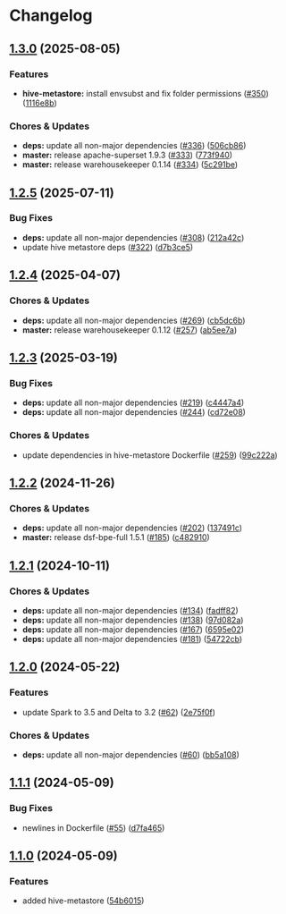 # Changelog

## [1.3.0](https://github.com/miracum/util-images/compare/hive-metastore-v1.2.5...hive-metastore-v1.3.0) (2025-08-05)


### Features

* **hive-metastore:** install envsubst and fix folder permissions ([#350](https://github.com/miracum/util-images/issues/350)) ([1116e8b](https://github.com/miracum/util-images/commit/1116e8bcd3c25f4125226a42912b0de3cb9d0f85))


### Chores & Updates

* **deps:** update all non-major dependencies ([#336](https://github.com/miracum/util-images/issues/336)) ([506cb86](https://github.com/miracum/util-images/commit/506cb862597208bf1300516d50a8581bfe246e9d))
* **master:** release apache-superset 1.9.3 ([#333](https://github.com/miracum/util-images/issues/333)) ([773f940](https://github.com/miracum/util-images/commit/773f940026bdfcb5267e9f370574c3e8c8be31fd))
* **master:** release warehousekeeper 0.1.14 ([#334](https://github.com/miracum/util-images/issues/334)) ([5c291be](https://github.com/miracum/util-images/commit/5c291be253dd6224cd6eb3664a98bd79f3299409))

## [1.2.5](https://github.com/miracum/util-images/compare/hive-metastore-v1.2.4...hive-metastore-v1.2.5) (2025-07-11)


### Bug Fixes

* **deps:** update all non-major dependencies ([#308](https://github.com/miracum/util-images/issues/308)) ([212a42c](https://github.com/miracum/util-images/commit/212a42c8045bc0cc33985036643f777339366b03))
* update hive metastore deps ([#322](https://github.com/miracum/util-images/issues/322)) ([d7b3ce5](https://github.com/miracum/util-images/commit/d7b3ce5783ee8c8dbca827aa2f22cde6b1b58f6d))

## [1.2.4](https://github.com/miracum/util-images/compare/hive-metastore-v1.2.3...hive-metastore-v1.2.4) (2025-04-07)


### Chores & Updates

* **deps:** update all non-major dependencies ([#269](https://github.com/miracum/util-images/issues/269)) ([cb5dc6b](https://github.com/miracum/util-images/commit/cb5dc6bb4daf499735548af8f9601b23b0be4b9e))
* **master:** release warehousekeeper 0.1.12 ([#257](https://github.com/miracum/util-images/issues/257)) ([ab5ee7a](https://github.com/miracum/util-images/commit/ab5ee7a4c6c3877bde4922aa7736a9550b0f9574))

## [1.2.3](https://github.com/miracum/util-images/compare/hive-metastore-v1.2.2...hive-metastore-v1.2.3) (2025-03-19)


### Bug Fixes

* **deps:** update all non-major dependencies ([#219](https://github.com/miracum/util-images/issues/219)) ([c4447a4](https://github.com/miracum/util-images/commit/c4447a4209168a08b7e6d603d743199e890a89ee))
* **deps:** update all non-major dependencies ([#244](https://github.com/miracum/util-images/issues/244)) ([cd72e08](https://github.com/miracum/util-images/commit/cd72e08c33a8b618d1d1da2a2f0ba925866e804c))


### Chores & Updates

* update dependencies in hive-metastore Dockerfile ([#259](https://github.com/miracum/util-images/issues/259)) ([99c222a](https://github.com/miracum/util-images/commit/99c222a408938069eebc6ea2a3579e051771c99e))

## [1.2.2](https://github.com/miracum/util-images/compare/hive-metastore-v1.2.1...hive-metastore-v1.2.2) (2024-11-26)


### Chores & Updates

* **deps:** update all non-major dependencies ([#202](https://github.com/miracum/util-images/issues/202)) ([137491c](https://github.com/miracum/util-images/commit/137491c1ceb07d62c9386eddb7e2c0980f78550f))
* **master:** release dsf-bpe-full 1.5.1 ([#185](https://github.com/miracum/util-images/issues/185)) ([c482910](https://github.com/miracum/util-images/commit/c482910bc6099ede6c223b2444d3732b5a9f5214))

## [1.2.1](https://github.com/miracum/util-images/compare/hive-metastore-v1.2.0...hive-metastore-v1.2.1) (2024-10-11)


### Chores & Updates

* **deps:** update all non-major dependencies ([#134](https://github.com/miracum/util-images/issues/134)) ([fadff82](https://github.com/miracum/util-images/commit/fadff82147a2ed0dac75f8ac0bef4d097f9bcced))
* **deps:** update all non-major dependencies ([#138](https://github.com/miracum/util-images/issues/138)) ([97d082a](https://github.com/miracum/util-images/commit/97d082a6be9f30472a015318286ca9e9edf4eb84))
* **deps:** update all non-major dependencies ([#167](https://github.com/miracum/util-images/issues/167)) ([6595e02](https://github.com/miracum/util-images/commit/6595e02dab8f6048b2bc56c4e89081c5f7aff255))
* **deps:** update all non-major dependencies ([#181](https://github.com/miracum/util-images/issues/181)) ([54722cb](https://github.com/miracum/util-images/commit/54722cbee68dab4b5ea7e6c4d8e2d054929ef40b))

## [1.2.0](https://github.com/miracum/util-images/compare/hive-metastore-v1.1.1...hive-metastore-v1.2.0) (2024-05-22)


### Features

* update Spark to 3.5 and Delta to 3.2 ([#62](https://github.com/miracum/util-images/issues/62)) ([2e75f0f](https://github.com/miracum/util-images/commit/2e75f0f74a24309f70e9b2f70cce8778d606b0a6))


### Chores & Updates

* **deps:** update all non-major dependencies ([#60](https://github.com/miracum/util-images/issues/60)) ([bb5a108](https://github.com/miracum/util-images/commit/bb5a10825fe88bae3cd60965eae27582c2e3d2e7))

## [1.1.1](https://github.com/miracum/util-images/compare/hive-metastore-v1.1.0...hive-metastore-v1.1.1) (2024-05-09)


### Bug Fixes

* newlines in Dockerfile ([#55](https://github.com/miracum/util-images/issues/55)) ([d7fa465](https://github.com/miracum/util-images/commit/d7fa4658559b2aad10903203d9a818d2eea50555))

## [1.1.0](https://github.com/miracum/util-images/compare/hive-metastore-v1.0.0...hive-metastore-v1.1.0) (2024-05-09)


### Features

* added hive-metastore ([54b6015](https://github.com/miracum/util-images/commit/54b60152d9101471d9c40d5c605d91e075f05a01))
